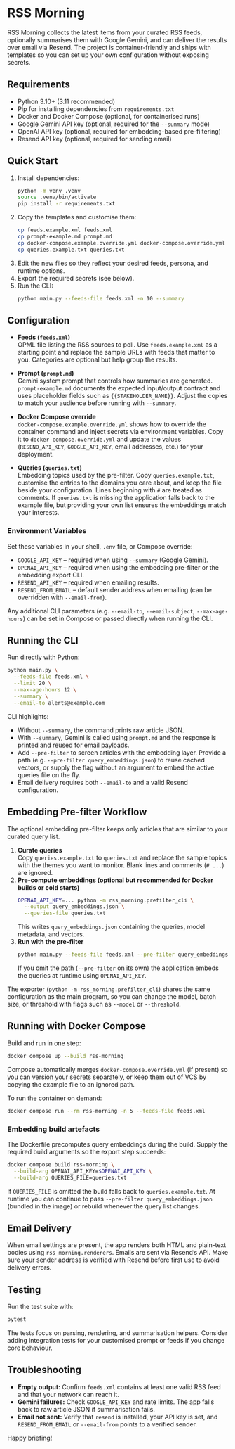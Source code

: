 # RSS Morning

RSS Morning collects the latest items from your curated RSS feeds, optionally summarises them with Google Gemini, and can deliver the results over email via Resend. The project is container-friendly and ships with templates so you can set up your own configuration without exposing secrets.

## Requirements

- Python 3.10+ (3.11 recommended)
- Pip for installing dependencies from `requirements.txt`
- Docker and Docker Compose (optional, for containerised runs)
- Google Gemini API key (optional, required for the `--summary` mode)
- OpenAI API key (optional, required for embedding-based pre-filtering)
- Resend API key (optional, required for sending email)

## Quick Start

1. Install dependencies:
   ```bash
   python -m venv .venv
   source .venv/bin/activate
   pip install -r requirements.txt
   ```
2. Copy the templates and customise them:
   ```bash
   cp feeds.example.xml feeds.xml
   cp prompt-example.md prompt.md
   cp docker-compose.example.override.yml docker-compose.override.yml
   cp queries.example.txt queries.txt
   ```
3. Edit the new files so they reflect your desired feeds, persona, and runtime options.
4. Export the required secrets (see below).
5. Run the CLI:
   ```bash
   python main.py --feeds-file feeds.xml -n 10 --summary
   ```

## Configuration

- **Feeds (`feeds.xml`)**  
  OPML file listing the RSS sources to poll. Use `feeds.example.xml` as a starting point and replace the sample URLs with feeds that matter to you. Categories are optional but help group the results.

- **Prompt (`prompt.md`)**  
  Gemini system prompt that controls how summaries are generated. `prompt-example.md` documents the expected input/output contract and uses placeholder fields such as `{{STAKEHOLDER_NAME}}`. Adjust the copies to match your audience before running with `--summary`.

- **Docker Compose override**  
  `docker-compose.example.override.yml` shows how to override the container command and inject secrets via environment variables. Copy it to `docker-compose.override.yml` and update the values (`RESEND_API_KEY`, `GOOGLE_API_KEY`, email addresses, etc.) for your deployment.
- **Queries (`queries.txt`)**  
  Embedding topics used by the pre-filter. Copy `queries.example.txt`, customise the entries to the domains you care about, and keep the file beside your configuration. Lines beginning with `#` are treated as comments. If `queries.txt` is missing the application falls back to the example file, but providing your own list ensures the embeddings match your interests.

### Environment Variables

Set these variables in your shell, `.env` file, or Compose override:

- `GOOGLE_API_KEY` – required when using `--summary` (Google Gemini).
- `OPENAI_API_KEY` – required when using the embedding pre-filter or the embedding export CLI.
- `RESEND_API_KEY` – required when emailing results.
- `RESEND_FROM_EMAIL` – default sender address when emailing (can be overridden with `--email-from`).

Any additional CLI parameters (e.g. `--email-to`, `--email-subject`, `--max-age-hours`) can be set in Compose or passed directly when running the CLI.

## Running the CLI

Run directly with Python:
```bash
python main.py \
  --feeds-file feeds.xml \
  --limit 20 \
  --max-age-hours 12 \
  --summary \
  --email-to alerts@example.com
```

CLI highlights:
- Without `--summary`, the command prints raw article JSON.
- With `--summary`, Gemini is called using `prompt.md` and the response is printed and reused for email payloads.
- Add `--pre-filter` to screen articles with the embedding layer. Provide a path (e.g. `--pre-filter query_embeddings.json`) to reuse cached vectors, or supply the flag without an argument to embed the active queries file on the fly.
- Email delivery requires both `--email-to` and a valid Resend configuration.

## Embedding Pre-filter Workflow

The optional embedding pre-filter keeps only articles that are similar to your curated query list.

1. **Curate queries**  
   Copy `queries.example.txt` to `queries.txt` and replace the sample topics with the themes you want to monitor. Blank lines and comments (`# ...`) are ignored.
2. **Pre-compute embeddings (optional but recommended for Docker builds or cold starts)**  
   ```bash
   OPENAI_API_KEY=... python -m rss_morning.prefilter_cli \
     --output query_embeddings.json \
     --queries-file queries.txt
   ```
   This writes `query_embeddings.json` containing the queries, model metadata, and vectors.
3. **Run with the pre-filter**  
   ```bash
   python main.py --feeds-file feeds.xml --pre-filter query_embeddings.json
   ```
   If you omit the path (`--pre-filter` on its own) the application embeds the queries at runtime using `OPENAI_API_KEY`.

The exporter (`python -m rss_morning.prefilter_cli`) shares the same configuration as the main program, so you can change the model, batch size, or threshold with flags such as `--model` or `--threshold`.

## Running with Docker Compose

Build and run in one step:
```bash
docker compose up --build rss-morning
```

Compose automatically merges `docker-compose.override.yml` (if present) so you can version your secrets separately, or keep them out of VCS by copying the example file to an ignored path.

To run the container on demand:
```bash
docker compose run --rm rss-morning -n 5 --feeds-file feeds.xml
```

### Embedding build artefacts

The Dockerfile precomputes query embeddings during the build. Supply the required build arguments so the export step succeeds:

```bash
docker compose build rss-morning \
  --build-arg OPENAI_API_KEY=$OPENAI_API_KEY \
  --build-arg QUERIES_FILE=queries.txt
```

If `QUERIES_FILE` is omitted the build falls back to `queries.example.txt`. At runtime you can continue to pass `--pre-filter query_embeddings.json` (bundled in the image) or rebuild whenever the query list changes.

## Email Delivery

When email settings are present, the app renders both HTML and plain-text bodies using `rss_morning.renderers`. Emails are sent via Resend’s API. Make sure your sender address is verified with Resend before first use to avoid delivery errors.

## Testing

Run the test suite with:
```bash
pytest
```

The tests focus on parsing, rendering, and summarisation helpers. Consider adding integration tests for your customised prompt or feeds if you change core behaviour.

## Troubleshooting

- **Empty output:** Confirm `feeds.xml` contains at least one valid RSS feed and that your network can reach it.
- **Gemini failures:** Check `GOOGLE_API_KEY` and rate limits. The app falls back to raw article JSON if summarisation fails.
- **Email not sent:** Verify that `resend` is installed, your API key is set, and `RESEND_FROM_EMAIL` or `--email-from` points to a verified sender.

Happy briefing!
